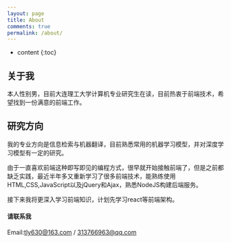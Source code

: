 ```yaml
---
layout: page
title: About
comments: true
permalink: /about/
---
```


* content
{:toc}

## 关于我
本人性别男，目前大连理工大学计算机专业研究生在读，目前热衷于前端技术，希望找到一份满意的前端工作。

## 研究方向
我的专业方向是信息检索与机器翻译，目前熟悉常用的机器学习模型，并对深度学习模型有一定的研究。

由于一直喜欢前端这种即写即见的编程方式，很早就开始接触前端了，但是之前都缺乏实践，最近半年多又重新学习了很多前端技术，能熟练使用HTML,CSS,JavaScript以及jQuery和Ajax，熟悉NodeJS构建后端服务。

接下来我将更深入学习前端知识，计划先学习react等前端架构。

#### 请联系我
Email:tly630@163.com&nbsp;/&nbsp;313766963@qq.com

